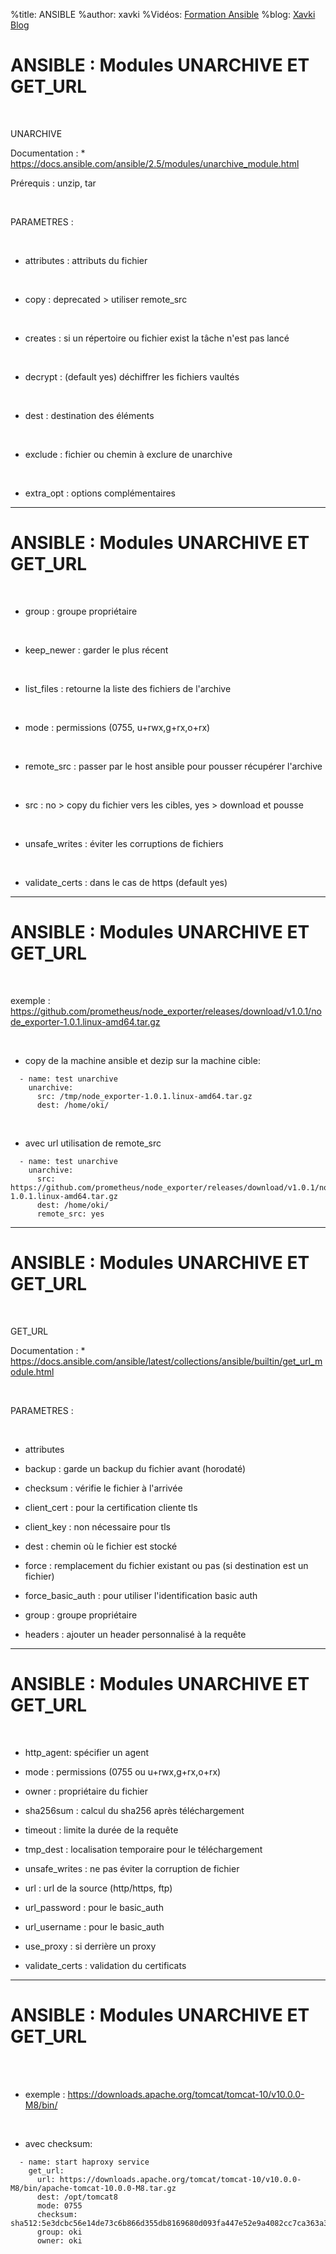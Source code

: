 %title: ANSIBLE
%author: xavki
%Vidéos: [Formation Ansible](https://www.youtube.com/playlist?list=PLn6POgpklwWoCpLKOSw3mXCqbRocnhrh-)
%blog: [Xavki Blog](https://xavki.blog)


# ANSIBLE : Modules UNARCHIVE ET GET_URL


<br>

UNARCHIVE

Documentation : 
	* https://docs.ansible.com/ansible/2.5/modules/unarchive_module.html

Prérequis : unzip, tar

<br>

PARAMETRES :

<br>

* attributes : attributs du fichier

<br>

* copy : deprecated > utiliser remote_src

<br>

* creates : si un répertoire ou fichier exist la tâche n'est pas lancé

<br>

* decrypt : (default yes) déchiffrer les fichiers vaultés

<br>

* dest : destination des éléments

<br>

* exclude : fichier ou chemin à exclure de unarchive

<br>

* extra_opt : options complémentaires

---------------------------------------------------------------------------------------------


# ANSIBLE : Modules UNARCHIVE ET GET_URL


<br>

* group : groupe propriétaire

<br>

* keep_newer : garder le plus récent

<br>

* list_files : retourne la liste des fichiers de l'archive

<br>

* mode : permissions (0755, u+rwx,g+rx,o+rx)

<br>

* remote_src : passer par le host ansible pour pousser récupérer l'archive 

<br>

* src : no > copy du fichier vers les cibles, yes > download et pousse

<br>

* unsafe_writes : éviter les corruptions de fichiers

<br>

* validate_certs : dans le cas de https (default yes) 

---------------------------------------------------------------------------------------------


# ANSIBLE : Modules UNARCHIVE ET GET_URL


<br>


exemple : https://github.com/prometheus/node_exporter/releases/download/v1.0.1/node_exporter-1.0.1.linux-amd64.tar.gz

<br>

* copy de la machine ansible et dezip sur la machine cible:

```
  - name: test unarchive
    unarchive:
      src: /tmp/node_exporter-1.0.1.linux-amd64.tar.gz
      dest: /home/oki/
```

<br>

* avec url utilisation de remote_src

```
  - name: test unarchive
    unarchive:
      src: https://github.com/prometheus/node_exporter/releases/download/v1.0.1/node_exporter-1.0.1.linux-amd64.tar.gz
      dest: /home/oki/
      remote_src: yes
```

---------------------------------------------------------------------------------------------


# ANSIBLE : Modules UNARCHIVE ET GET_URL


<br>

GET_URL

Documentation : 
	* https://docs.ansible.com/ansible/latest/collections/ansible/builtin/get_url_module.html

<br>

PARAMETRES :

<br>

* attributes

* backup : garde un backup du fichier avant (horodaté)

* checksum : vérifie le fichier à l'arrivée

* client_cert : pour la certification cliente tls

* client_key : non nécessaire pour tls

* dest : chemin où le fichier est stocké

* force : remplacement du fichier existant ou pas (si destination est un fichier)

* force_basic_auth : pour utiliser l'identification basic auth

* group : groupe propriétaire

* headers : ajouter un header personnalisé à la requête

---------------------------------------------------------------------------------------------


# ANSIBLE : Modules UNARCHIVE ET GET_URL


<br>

* http_agent: spécifier un agent

* mode : permissions (0755 ou u+rwx,g+rx,o+rx)

* owner : propriétaire du fichier

* sha256sum : calcul du sha256 après téléchargement

* timeout : limite la durée de la requête

* tmp_dest : localisation temporaire pour le téléchargement

* unsafe_writes : ne pas éviter la corruption de fichier

* url : url de la source (http/https, ftp)

* url_password : pour le basic_auth

* url_username : pour le basic_auth

* use_proxy : si derrière un proxy

* validate_certs : validation du certificats


---------------------------------------------------------------------------------------------


# ANSIBLE : Modules UNARCHIVE ET GET_URL


<br>


<br>

* exemple : https://downloads.apache.org/tomcat/tomcat-10/v10.0.0-M8/bin/

<br>

* avec checksum:

```
  - name: start haproxy service
    get_url:
      url: https://downloads.apache.org/tomcat/tomcat-10/v10.0.0-M8/bin/apache-tomcat-10.0.0-M8.tar.gz
      dest: /opt/tomcat8
      mode: 0755
      checksum: sha512:5e3dcbc56e14de73c6b866d355db8169680d093fa447e52e9a4082cc7ca363a385ac2a37a1acdc66c1945a21effe440aa06edd8a572ac6096cbe5e22ea356de4
      group: oki
      owner: oki
```

